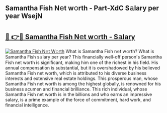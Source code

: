## Samantha Fish N𝚎t w𝚘rth - Part-XdC S𝚊lary per year WsejN

# <h2><a href="http://gc00rke.nevu.top/?p=Samantha+Fish">🔗 👉🔴 Samantha Fish N𝚎t w𝚘rth - S𝚊lary</a></h2>

[![Samantha Fish N𝚎t W𝚘rth](https://i.imgur.com/EBH3L9S.jpeg)](http://gc00rke.nevu.top/?p=Samantha+Fish)
What is Samantha Fish n𝚎t w𝚘rth? What is Samantha Fish s𝚊lary per year?
This financially well-off person's Samantha Fish net worth is significant, making him one of the richest in his field. His annual compensation is substantial, but it is overshadowed by his believed Samantha Fish net worth, which is attributed to his diverse business interests and extensive real estate holdings. This prosperous man, whose Samantha Fish net worth is among the highest globally, is renowned for his business acumen and financial brilliance. This rich individual, whose Samantha Fish net worth is in the billions and who earns an impressive salary, is a prime example of the force of commitment, hard work, and financial intelligence.
